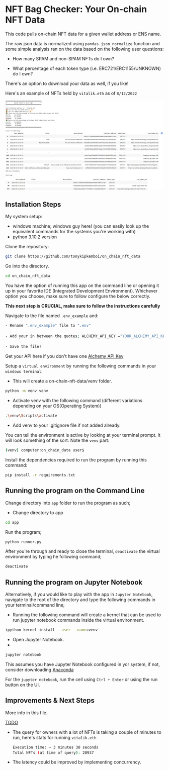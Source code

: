 # NFT Bag Checker: Your On-chain NFT Data

This code pulls on-chain NFT data for a given wallet address or ENS name.

The raw json data is normalized using `pandas.json_normalize` function and
some simple analysis ran on the data based on the following user questions:

- How many SPAM and non-SPAM NFTs do I own?
  
- What percentage of each token type (i.e. ERC721/ERC1155/UNKNOWN) do I own?
  
There's an option to download your data as well, if you like!

Here's an example of NFTs held by `vitalik.eth` as of `8/12/2022`

![NFTs held by vitalik.eth](./vitalik_nft_data_snapshot.png)

## Installation Steps

My system setup:

- windows machine; windows guy here! (you can easily look up the equivalent commands for the systems you're working with)
- python 3.10.2 version
  
Clone the repository:

```bash
git clone https://github.com/tonykipkemboi/on_chain_nft_data
```

Go into the directory.

```bash
cd on_chain_nft_data
```

You have the option of running this app on the command line or opening it up in your favorite IDE (Integrated Development Environment).
Whichever option you choose, make sure to follow configure the below correctly.

**This next step is CRUCIAL, make sure to follow the instructions carefully**

Navigate to the file named `.env_example` and:

```bash
- Rename ".env_example" file to ".env"

- Add your in between the quotes; ALCHEMY_API_KEY ="YOUR_ALCHEMY_API_KEY_GOES_HERE"

- Save the file!
```

Get your API here if you don't have one [Alchemy API Key](https://www.alchemy.com/)

Setup a `virtual environment` by running the following commands in your `windows terminal`:

- This will create a on-chain-nft-data/venv folder.

```bash
python -m venv venv
```

- Activate venv with the following command (different variations depending on your OS(Operating System))

```bash
.\venv\Scripts\activate
```

- Add venv to your .gitignore file if not added already.

You can tell the environment is active by looking at your terminal prompt.
It will look something of the sort. Note the `venv` part:

```bash
(venv) computer:on_chain_data user$
```

Install the dependencies required to run the program by running this command:

```bash
pip install -r requirements.txt
```

## Running the program on the Command Line

Change directory into `app` folder to run the program as such;

- Change directory to app

```bash
cd app
```

Run the program;

```bash
python runner.py
```

After you're through and ready to close the terminal, `deactivate` the virtual environment by typing he following command;

```bash
deactivate
```

## Running the program on Jupyter Notebook

Alternatively, if you would like to play with the app in `Jupyter Notebook`, navigate to the root of the directory and type the following commands in your terminal/command line;

- Running the following command will create a kernel that can be used to run jupyter notebook commands inside the virtual environment.
  
```bash
ipython kernel install --user --name=venv
```

- Open Jupyter Notebook.
-

```bash
jupyter notebook
```

This assumes you have Jupyter Notebook configured in yor system, if not, consider downloading [Anaconda](https://www.anaconda.com/)

For the `jupyter notebook`, run the cell using `Ctrl + Enter` or using the run button on the UI.

## Improvements & Next Steps

More info in this file.

[TODO](./on_chain_data/TODO.md)

- The query for owners with a lot of NFTs is taking a couple of minutes to run, here's stats for running `vitalik.eth`

  ```bash
  Execution time: ~ 3 minutes 30 seconds
  Total NFTs (at time of query): 20937 
  ```

- The latency could be improved by implementing concurrency.
